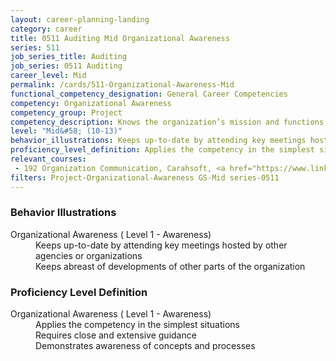 ```yaml
---
layout: career-planning-landing
category: career
title: 0511 Auditing Mid Organizational Awareness
series: 511
job_series_title: Auditing
job_series: 0511 Auditing
career_level: Mid
permalink: /cards/511-Organizational-Awareness-Mid
functional_competency_designation: General Career Competencies
competency: Organizational Awareness
competency_group: Project
competency_description: Knows the organization’s mission and functions, and how its social, political, and technological systems work and operates effectively within them; this includes the programs, policies, procedures, rules, and regulations of the organization
level: "Mid&#58; (10-13)"
behavior_illustrations: Keeps up-to-date by attending key meetings hosted by other agencies or organizations ? Keeps abreast of developments of other parts of the organization
proficiency_level_definition: Applies the competency in the simplest situations ? Requires close and extensive guidance ? Demonstrates awareness of concepts and processes
relevant_courses: 
 - 192 Organization Communication, Carahsoft, <a href="https://www.linkedin.com/learning/organization-communication">https://www.linkedin.com/learning/organization-communication</a>
filters: Project-Organizational-Awareness GS-Mid series-0511
---
```


<div class="desktop:grid-col-6 margin-y-205">
  <div class="border-top-05 bg-white padding-2 shadow-5 height-full members-hover border-1px border-gray-30 border-top-orange radius-lg">
    <h3>Behavior Illustrations</h3>
    <dl class="text-base"><dt>Organizational Awareness ( Level 1 - Awareness)</dt><dd>Keeps up-to-date by attending key meetings hosted by other agencies or organizations </dd><dd> Keeps abreast of developments of other parts of the organization</dd></dl>
  </div>
</div>
<div class="desktop:grid-col-6 margin-y-205">
  <div class="border-top-05 bg-white padding-2 shadow-5 height-full members-hover border-1px border-gray-30 border-top-orange radius-lg">
    <h3>Proficiency Level Definition</h3>
    <dl class="text-base"><dt>Organizational Awareness ( Level 1 - Awareness)</dt><dd>Applies the competency in the simplest situations </dd><dd> Requires close and extensive guidance </dd><dd> Demonstrates awareness of concepts and processes</dd></dl>
  </div>
</div>